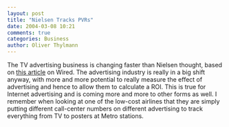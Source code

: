 ```yaml
---
layout: post
title: "Nielsen Tracks PVRs"
date: 2004-03-08 10:21
comments: true
categories: Business
author: Oliver Thylmann
---
```



The TV advertising business is changing faster than Nielsen thought, based on [this article](http://www.wired.com/news/digiwood/0,1412,62547,00.html) on Wired. The advertising industry is really in a big shift anyway, with more and more potential to really measure the effect of advertising and hence to allow them to calculate a ROI. This is true for Internet advertising and is coming more and more to other forms as well. I remember when looking at one of the low-cost airlines that they are simply putting different call-center numbers on different advertising to track everything from TV to posters at Metro stations.


